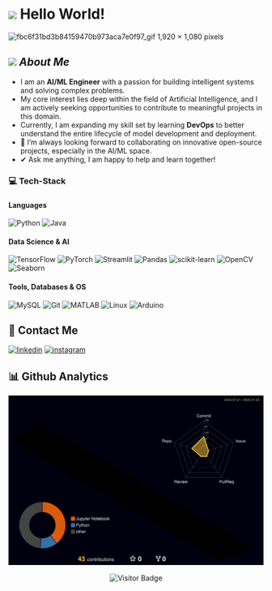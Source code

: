 <h1> <img src="https://raw.githubusercontent.com/MartinHeinz/MartinHeinz/master/wave.gif" width="30px"> Hello World! </h1>


![fbc6f31bd3b84159470b973aca7e0f97_gif 1,920 × 1,080 pixels](https://github.com/user-attachments/assets/a4e0e85c-67b7-4b95-beb5-f367a598d88f)

## <img src="https://media.giphy.com/media/ObNTw8Uzwy6KQ/giphy.gif" width="30">&nbsp;***About Me***

-   I am an **AI/ML Engineer** with a passion for building intelligent systems and solving complex problems.
-   My core interest lies deep within the field of Artificial Intelligence, and I am actively seeking opportunities to contribute to meaningful projects in this domain.
-   Currently, I am expanding my skill set by learning **DevOps** to better understand the entire lifecycle of model development and deployment.
-   👯 I’m always looking forward to collaborating on innovative open-source projects, especially in the AI/ML space.
-   ✔ Ask me anything, I am happy to help and learn together!

### <h3> 💻 Tech-Stack </h3>
### <h4> Languages </h4>
<p>
    <img src="https://img.shields.io/badge/python-3670A0?style=for-the-badge&logo=python&logoColor=ffdd54" alt="Python">
    <img src="https://img.shields.io/badge/java-%23ED8B00.svg?style=for-the-badge&logo=java&logoColor=white" alt="Java">
</p>

<h4> Data Science & AI </h4>
<p>
    <img src="https://img.shields.io/badge/TensorFlow-%23FF6F00.svg?style=for-the-badge&logo=TensorFlow&logoColor=white" alt="TensorFlow">
    <img src="https://img.shields.io/badge/PyTorch-%23EE4C2C.svg?style=for-the-badge&logo=PyTorch&logoColor=white" alt="PyTorch">
    <img src="https://img.shields.io/badge/Streamlit-FF4B4B?style=for-the-badge&logo=streamlit&logoColor=white" alt="Streamlit">
    <img src="https://img.shields.io/badge/pandas-%23150458.svg?style=for-the-badge&logo=pandas&logoColor=white" alt="Pandas">
    <img src="https://img.shields.io/badge/scikit--learn-%23F7931E.svg?style=for-the-badge&logo=scikit-learn&logoColor=white" alt="scikit-learn">
    <img src="https://img.shields.io/badge/OpenCV-5C3EE8?style=for-the-badge&logo=opencv&logoColor=white" alt="OpenCV">
    <img src="https://img.shields.io/badge/Seaborn-3776AB?style=for-the-badge&logo=seaborn&logoColor=white" alt="Seaborn">
</p>

<h4> Tools, Databases & OS </h4>
<p>
    <img src="https://img.shields.io/badge/MySQL-005C84?style=for-the-badge&logo=mysql&logoColor=white" alt="MySQL">
    <img src="https://img.shields.io/badge/git-%23F05033.svg?style=for-the-badge&logo=git&logoColor=white" alt="Git">
    <img src="https://img.shields.io/badge/MATLAB-0076A8?style=for-the-badge&logo=mathworks&logoColor=white" alt="MATLAB">
    <img src="https://img.shields.io/badge/Linux-FCC624?style=for-the-badge&logo=linux&logoColor=black" alt="Linux">
    <img src="https://img.shields.io/badge/Arduino-00979D?style=for-the-badge&logo=arduino&logoColor=white" alt="Arduino">
</p>

## 🔗 Contact Me

[![linkedin](https://img.shields.io/badge/linkedin-0A66C2?style=for-the-badge&logo=linkedin&logoColor=white)](https://www.linkedin.com/in/tejas03?lipi=urn%3Ali%3Apage%3Ad_flagship3_profile_view_base_contact_details%3ByPp4VQaPTACi0mo72jZJjA%3D%3D)
[![instagram](https://img.shields.io/badge/Instagram-%23E4405F.svg?style=for-the-badge&logo=instagram&logoColor=white)](https://instagram.com/your-instagram-handle)

## 📊 Github Analytics

![](profile-3d-contrib/profile-night-rainbow.svg)


<p align="center">
  <img src="https://visitor-badge.laobi.icu/badge?page_id=AIMaster17.AIMaster17" alt="Visitor Badge"/>
</p>
